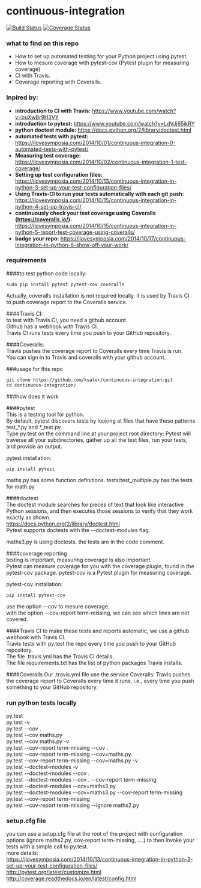 # continuous-integration
[![Build Status](https://travis-ci.org/ksator/continuous-integration.svg?branch=master)](https://travis-ci.org/ksator/continuous-integration)
[![Coverage Status](https://coveralls.io/repos/github/ksator/continuous-integration/badge.svg?branch=master)](https://coveralls.io/github/ksator/continuous-integration?branch=master)

### what to find on this repo  
- How to set up automated testing for your Python project using pytest.  
- How to mesure coverage with pytest-cov (Pytest plugin for measuring coverage)
- CI with Travis. 
- Coverage reporting with Coveralls.  

### Inpired by:  
- **introduction to CI with Travis:** https://www.youtube.com/watch?v=buXwBr9H3VY  
- **introduction to pytest:** https://www.youtube.com/watch?v=LdVJj65ikRY 
- **python doctest module:** https://docs.python.org/2/library/doctest.html
- **automated tests with pytest:** https://ilovesymposia.com/2014/10/01/continuous-integration-0-automated-tests-with-pytest/
- **Measuring test coverage:** https://ilovesymposia.com/2014/10/02/continuous-integration-1-test-coverage/  
- **Setting up test configuration files:** https://ilovesymposia.com/2014/10/13/continuous-integration-in-python-3-set-up-your-test-configuration-files/  
- **Using Travis-CI to run your tests automatically with each git push:** https://ilovesymposia.com/2014/10/15/continuous-integration-in-python-4-set-up-travis-ci/  
- **continuously check your test coverage using Coveralls (https://coveralls.io/):** https://ilovesymposia.com/2014/10/15/continuous-integration-in-python-5-report-test-coverage-using-coveralls/ 
- **badge your repo:** https://ilovesymposia.com/2014/10/17/continuous-integration-in-python-6-show-off-your-work/  

### requirements

####to test python code locally: 
```
sudo pip install pytest pytest-cov coveralls  
```
Actually, coveralls installation is not required locally. it is used by Travis CI  to push coverage report to the Coveralls service.     

####Travis CI:  
to test with Travis CI, you need a github account.  
Github has a webhook with Travis CI.   
Travis CI runs tests every time you push to your GitHub repository.   

####Coveralls:   
Travis pushes the coverage report to Coveralls every time Travis is run.   
You can sign in to Travis and coveralls with your github account.  

###usage for this repo  
```
git clone https://github.com/ksator/continuous-integration.git  
cd continuous-integration/  
```

###how does it work

####pytest   
This is a testing tool for python.   
By default, pytest discovers tests by looking at files that have these patterns test_*.py and *_test.py  
Type py.test on the command line at your project root directory: Pytest will traverse all your subdirectories, gather up all the test files, run your tests, and provide an output.  

pytest installation: 
```
pip install pytest
```

maths.py has some function definitions. tests/test_multiple.py has the tests for math.py  

####doctest   
The doctest module searches for pieces of text that look like interactive Python sessions, and then executes those sessions to verify that they work exactly as shown.  
https://docs.python.org/2/library/doctest.html  
Pytest supports doctests with the --doctest-modules flag.  

maths3.py is using doctests. the tests are in the code comment.  

####coverage reporting  
testing is important, measuring coverage is also important.   
Pytest can measure coverage for you with the coverage plugin, found in the pytest-cov package. pytest-cov is a Pytest plugin for measuring coverage.  

pytest-cov installation: 
```
pip install pytest-cov
```

use the option --cov to mesure coverage.  
with the option --cov-report term-missing, we can see which lines are not covered.   

####Travis CI 
to make these tests and reports automatic, we use a github webhook with Travis CI.   
Travis tests with py.test the repo every time you push to your GitHub repository.  
The file .travis.yml has the Travis CI details.  
The file requirements.txt has the list of python packages Travis installs.  

####Coveralls 
Our .travis.yml file use the service Coveralls: Travis pushes the coverage report to Coveralls every time it runs, i.e., every time you push something to your GitHub repository.  
 
### run python tests locally  
py.test  
py.test -v  
py.test --cov .  
py.test --cov maths.py  
py.test --cov maths.py -v  
py.test --cov-report term-missing --cov .  
py.test --cov-report term-missing --cov=maths.py  
py.test --cov-report term-missing --cov=maths.py -v  
py.test --doctest-modules -v  
py.test --doctest-modules --cov .  
py.test --doctest-modules --cov . --cov-report term-missing  
py.test --doctest-modules --cov=maths3.py  
py.test --doctest-modules --cov=maths3.py --cov-report term-missing  
py.test --cov-report term-missing    
py.test --cov-report term-missing --ignore maths2.py  
  
###  setup.cfg file  
you can use a setup.cfg file at the root of the project with configuration options (ignore maths2.py, cov-report term-missing, ....) to then invoke your tests with a simple call to py.test.  
more details:   
https://ilovesymposia.com/2014/10/13/continuous-integration-in-python-3-set-up-your-test-configuration-files/  
http://pytest.org/latest/customize.html  
http://coverage.readthedocs.io/en/latest/config.html  



